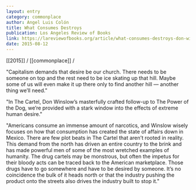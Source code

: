 ```yaml
---
layout: entry
category: commonplace
author: Angel Luis Colón
title: What Consumes Destroys
publication: Los Angeles Review of Books
link: https://lareviewofbooks.org/article/what-consumes-destroys-don-winslow/
date: 2015-08-12
---
```


[[2015]] / [[commonplace]] / 

"Capitalism demands that desire be our church. There needs to be someone on top and the rest need to be ice skating up that hill. Maybe some of us will even make it up there only to find another hill — another thing we’ll need."

"In The Cartel, Don Winslow’s masterfully crafted follow-up to The Power of the Dog, we’re provided with a stark window into the effects of extreme human desire."

"Americans consume an immense amount of narcotics, and Winslow wisely focuses on how that consumption has created the state of affairs down in Mexico. There are few plot beats in The Cartel that aren’t rooted in reality. This demand from the north has driven an entire country to the brink and has made powerful men of some of the most wretched examples of humanity. The drug cartels may be monstrous, but often the impetus for their bloody acts can be traced back to the American marketplace. Those drugs have to go somewhere and have to be desired by someone. It’s no coincidence the bulk of it heads north or that the industry pushing the product onto the streets also drives the industry built to stop it."
